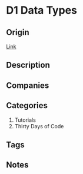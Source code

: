 # D1 Data Types

## Origin

[Link](https://www.hackerrank.com/challenges/30-data-types)

## Description

## Companies

## Categories

1. Tutorials
1. Thirty Days of Code

## Tags

## Notes